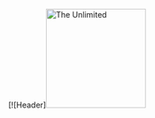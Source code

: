 [![Header]<img src="https://github.com/AksanaDzeviantseichyk/AksanaDzeviantseichyk/blob/main/assets/background_.png)" alt="The Unlimited" width="180"/>

<!--
**AksanaDzeviantseichyk/AksanaDzeviantseichyk** is a ✨ _special_ ✨ repository because its `README.md` (this file) appears on your GitHub profile.

Here are some ideas to get you started:

- 🔭 I’m currently working on ...
- 🌱 I’m currently learning ...
- 👯 I’m looking to collaborate on ...
- 🤔 I’m looking for help with ...
- 💬 Ask me about ...
- 📫 How to reach me: ...
- 😄 Pronouns: ...
- ⚡ Fun fact: ...
-->
